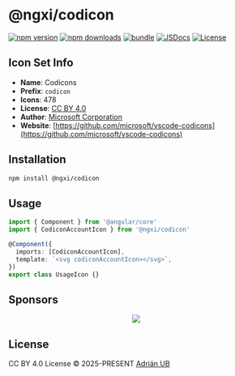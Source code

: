 # @ngxi/codicon

[![npm version][npm-version-src]][npm-version-href]
[![npm downloads][npm-downloads-src]][npm-downloads-href]
[![bundle][bundle-src]][bundle-href]
[![JSDocs][jsdocs-src]][jsdocs-href]
[![License][license-src]][license-href]

## Icon Set Info

- **Name**: Codicons
- **Prefix**: `codicon`
- **Icons**: 478
- **License**: [CC BY 4.0](https://github.com/microsoft/vscode-codicons/blob/main/LICENSE)
- **Author**: [Microsoft Corporation](https://github.com/microsoft/vscode-codicons)
- **Website**: [https://github.com/microsoft/vscode-codicons](https://github.com/microsoft/vscode-codicons)

## Installation

```sh
npm install @ngxi/codicon
```

## Usage

```ts
import { Component } from '@angular/core'
import { CodiconAccountIcon } from '@ngxi/codicon'

@Component({
  imports: [CodiconAccountIcon],
  template: `<svg codiconAccountIcon></svg>`,
})
export class UsageIcon {}
```

## Sponsors

<p align="center">
  <a href="https://cdn.jsdelivr.net/gh/adrian-ub/static/sponsors.svg">
    <img src='https://cdn.jsdelivr.net/gh/adrian-ub/static/sponsors.svg'/>
  </a>
</p>

## License

CC BY 4.0 License © 2025-PRESENT [Adrián UB](https://github.com/adrian-ub)

<!-- Badges -->

[npm-version-src]: https://img.shields.io/npm/v/@ngxi/codicon?style=flat&colorA=080f12&colorB=1fa669
[npm-version-href]: https://npmjs.com/package/@ngxi/codicon
[npm-downloads-src]: https://img.shields.io/npm/dm/@ngxi/codicon?style=flat&colorA=080f12&colorB=1fa669
[npm-downloads-href]: https://npmjs.com/package/@ngxi/codicon
[bundle-src]: https://img.shields.io/bundlephobia/minzip/@ngxi/codicon?style=flat&colorA=080f12&colorB=1fa669&label=minzip
[bundle-href]: https://bundlephobia.com/result?p=@ngxi/codicon
[license-src]: https://img.shields.io/npm/l/@ngxi/codicon?style=flat&colorA=080f12&colorB=1fa669
[license-href]: https://github.com/adrian-ub/ngxi/blob/main/LICENSE
[jsdocs-src]: https://img.shields.io/badge/jsdocs-reference-080f12?style=flat&colorA=080f12&colorB=1fa669
[jsdocs-href]: https://www.jsdocs.io/package/@ngxi/codicon
